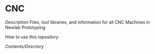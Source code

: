 # CNC
*Description*
Files, tool libraries, and information for all CNC Machines in Newlab Prototyping 

*How to use this repository*

*Contents/Directory*
